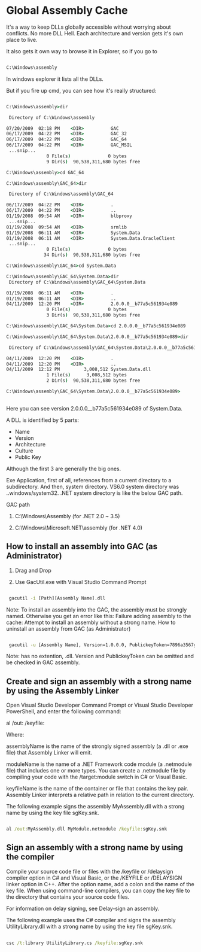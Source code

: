# Global Assembly Cache


It's a way to keep DLLs globally accessible without worrying about conflicts. No more DLL Hell. Each architecture and version gets it's own place to live.

It also gets it own way to browse it in Explorer, so if you go to

```cmd

C:\Windows\assembly

```

In windows explorer it lists all the DLLs.

But if you fire up cmd, you can see how it's really structured:

```cmd

C:\Windows\assembly>dir

 Directory of C:\Windows\assembly

07/20/2009  02:18 PM    <DIR>          GAC
06/17/2009  04:22 PM    <DIR>          GAC_32
06/17/2009  04:22 PM    <DIR>          GAC_64
06/17/2009  04:22 PM    <DIR>          GAC_MSIL
 ...snip...
               0 File(s)              0 bytes
               9 Dir(s)  90,538,311,680 bytes free

C:\Windows\assembly>cd GAC_64

C:\Windows\assembly\GAC_64>dir

 Directory of C:\Windows\assembly\GAC_64

06/17/2009  04:22 PM    <DIR>          .
06/17/2009  04:22 PM    <DIR>          ..
01/19/2008  09:54 AM    <DIR>          blbproxy
 ...snip...
01/19/2008  09:54 AM    <DIR>          srmlib
01/19/2008  06:11 AM    <DIR>          System.Data
01/19/2008  06:11 AM    <DIR>          System.Data.OracleClient
 ...snip...
               0 File(s)              0 bytes
              34 Dir(s)  90,538,311,680 bytes free

C:\Windows\assembly\GAC_64>cd System.Data

C:\Windows\assembly\GAC_64\System.Data>dir
 Directory of C:\Windows\assembly\GAC_64\System.Data

01/19/2008  06:11 AM    <DIR>          .
01/19/2008  06:11 AM    <DIR>          ..
04/11/2009  12:20 PM    <DIR>          2.0.0.0__b77a5c561934e089
               0 File(s)              0 bytes
               3 Dir(s)  90,538,311,680 bytes free

C:\Windows\assembly\GAC_64\System.Data>cd 2.0.0.0__b77a5c561934e089

C:\Windows\assembly\GAC_64\System.Data\2.0.0.0__b77a5c561934e089>dir

 Directory of C:\Windows\assembly\GAC_64\System.Data\2.0.0.0__b77a5c561934e089

04/11/2009  12:20 PM    <DIR>          .
04/11/2009  12:20 PM    <DIR>          ..
04/11/2009  12:12 PM         3,008,512 System.Data.dll
               1 File(s)      3,008,512 bytes
               2 Dir(s)  90,538,311,680 bytes free

C:\Windows\assembly\GAC_64\System.Data\2.0.0.0__b77a5c561934e089>
              
```

Here you can see version 2.0.0.0__b77a5c561934e089 of System.Data.

A DLL is identified by 5 parts:

* Name
* Version
* Architecture
* Culture
* Public Key

Although the first 3 are generally the big ones.

Exe Application, first of all, references from a current directory to a subdirectory. And then, system directory. VS6.0 system directory was ..windows/system32. .NET system directory is like the below GAC path.

GAC path

1) C:\Windows\Assembly (for .NET 2.0 ~ 3.5)

2) C:\Windows\Microsoft.NET\assembly (for .NET 4.0)

## How to install an assembly into GAC (as Administrator)

1) Drag and Drop

2) Use GacUtil.exe with Visual Studio Command Prompt

```cmd

 gacutil -i [Path][Assembly Name].dll

```

Note: To install an assembly into the GAC, the assembly must be strongly named. Otherwise you get an error like this: Failure adding assembly to the cache: Attempt to install an assembly without a strong name.
How to uninstall an assembly from GAC (as Administrator)

```cmd

 gacutil -u [Assembly Name], Version=1.0.0.0, PublickeyToken=7896a3567gh

```

Note: has no extention, .dll. Version and PublickeyToken can be omitted and be checked in GAC assembly.

## Create and sign an assembly with a strong name by using the Assembly Linker

Open Visual Studio Developer Command Prompt or Visual Studio Developer PowerShell, and enter the following command:

al /out:<assemblyName> <moduleName> /keyfile:<keyfileName>

Where:

assemblyName is the name of the strongly signed assembly (a .dll or .exe file) that Assembly Linker will emit.

moduleName is the name of a .NET Framework code module (a .netmodule file) that includes one or more types. You can create a .netmodule file by compiling your code with the /target:module switch in C# or Visual Basic.

keyfileName is the name of the container or file that contains the key pair. Assembly Linker interprets a relative path in relation to the current directory.

The following example signs the assembly MyAssembly.dll with a strong name by using the key file sgKey.snk.

```cmd

al /out:MyAssembly.dll MyModule.netmodule /keyfile:sgKey.snk  

```
 
## Sign an assembly with a strong name by using the compiler
 
Compile your source code file or files with the /keyfile or /delaysign compiler option in C# and Visual Basic, or the /KEYFILE or /DELAYSIGN linker option in C++. After the option name, add a colon and the name of the key file. When using command-line compilers, you can copy the key file to the directory that contains your source code files.

For information on delay signing, see Delay-sign an assembly.

The following example uses the C# compiler and signs the assembly UtilityLibrary.dll with a strong name by using the key file sgKey.snk.

```cmd
 
csc /t:library UtilityLibrary.cs /keyfile:sgKey.snk  

 ```
